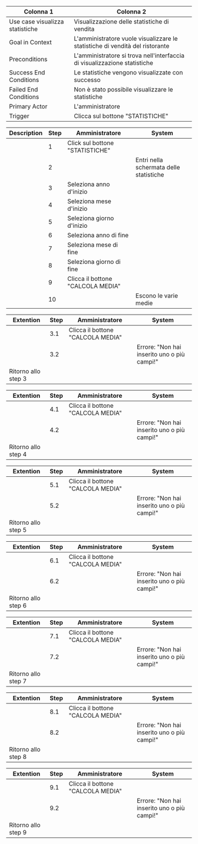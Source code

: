 | Colonna 1 | Colonna 2 |
| --------- | --------- |
| Use case visualizza statistiche | Visualizzazione delle statistiche di vendita |
| Goal in Context | L'amministratore vuole visualizzare le statistiche di vendità del ristorante |
| Preconditions   | L'amministratore si trova nell'interfaccia di visualizzazione statistiche |
| Success End Conditions | Le statistiche vengono visualizzate con successo | 
| Failed End Conditions | Non è stato possibile visualizzare le statistiche | 
| Primary Actor | L'amministratore  | 
| Trigger | Clicca sul bottone "STATISTICHE" | 

| Description | Step | Amministratore | System |
| ----------- | ---- | -------------- | ------ |
|  | 1 | Click sul bottone "STATISTICHE" |  |
|  | 2 |  | Entri nella schermata delle statistiche |
|  | 3 | Seleziona anno d'inizio |  |
|  | 4 | Seleziona mese d'inizio |  |
|  | 5 | Seleziona giorno d'inizio |  |
|  | 6 | Seleziona anno di fine |  |
|  | 7 | Seleziona mese di fine |  |
|  | 8 | Seleziona giorno di fine |  |
|  | 9 | Clicca il bottone "CALCOLA MEDIA" |  |
|  | 10 |  | Escono le varie medie |

| Extention | Step | Amministratore | System |
| --------- | ---- | ----------- | ------ |
|  | 3.1 | Clicca il bottone "CALCOLA MEDIA" |  |
|  | 3.2 |  | Errore: "Non hai inserito uno o più campi!" |
| Ritorno allo step 3 |

| Extention | Step | Amministratore | System |
| --------- | ---- | ----------- | ------ |
|  | 4.1 | Clicca il bottone "CALCOLA MEDIA" |  |
|  | 4.2 |  | Errore: "Non hai inserito uno o più campi!" |
| Ritorno allo step 4 |

| Extention | Step | Amministratore | System |
| --------- | ---- | ----------- | ------ |
|  | 5.1 | Clicca il bottone "CALCOLA MEDIA" |  |
|  | 5.2 |  | Errore: "Non hai inserito uno o più campi!" |
| Ritorno allo step 5 |

| Extention | Step | Amministratore | System |
| --------- | ---- | ----------- | ------ |
|  | 6.1 | Clicca il bottone "CALCOLA MEDIA" |  |
|  | 6.2 |  | Errore: "Non hai inserito uno o più campi!" |
| Ritorno allo step 6 |

| Extention | Step | Amministratore | System |
| --------- | ---- | ----------- | ------ |
|  | 7.1 | Clicca il bottone "CALCOLA MEDIA" |  |
|  | 7.2 |  | Errore: "Non hai inserito uno o più campi!" |
| Ritorno allo step 7 |

| Extention | Step | Amministratore | System |
| --------- | ---- | ----------- | ------ |
|  | 8.1 | Clicca il bottone "CALCOLA MEDIA" |  |
|  | 8.2 |  | Errore: "Non hai inserito uno o più campi!" |
| Ritorno allo step 8 |

| Extention | Step | Amministratore | System |
| --------- | ---- | ----------- | ------ |
|  | 9.1 | Clicca il bottone "CALCOLA MEDIA" |  |
|  | 9.2 |  | Errore: "Non hai inserito uno o più campi!" |
| Ritorno allo step 9 |
